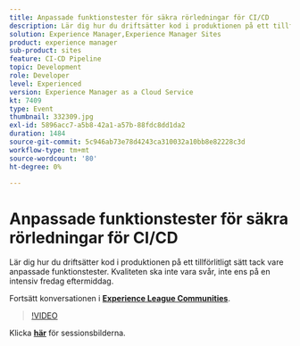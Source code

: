 ```yaml
---
title: Anpassade funktionstester för säkra rörledningar för CI/CD
description: Lär dig hur du driftsätter kod i produktionen på ett tillförlitligt sätt tack vare anpassade funktionstester. Kvaliteten ska inte vara svår, inte ens på en intensiv fredag eftermiddag.
solution: Experience Manager,Experience Manager Sites
product: experience manager
sub-product: sites
feature: CI-CD Pipeline
topic: Development
role: Developer
level: Experienced
version: Experience Manager as a Cloud Service
kt: 7409
type: Event
thumbnail: 332309.jpg
exl-id: 5896acc7-a5b8-42a1-a57b-88fdc8dd1da2
duration: 1484
source-git-commit: 5c946ab73e78d4243ca310032a10bb8e82228c3d
workflow-type: tm+mt
source-wordcount: '80'
ht-degree: 0%

---
```


# Anpassade funktionstester för säkra rörledningar för CI/CD

Lär dig hur du driftsätter kod i produktionen på ett tillförlitligt sätt tack vare anpassade funktionstester. Kvaliteten ska inte vara svår, inte ens på en intensiv fredag eftermiddag.

Fortsätt konversationen i **[Experience League Communities](https://adobe.ly/36Yd3v6)**.

>[!VIDEO](https://video.tv.adobe.com/v/332309/?quality=12&learn=on&hidetitle=true)

Klicka **[här](/help/adobe-developers-live/assets/custom-functional-tests-cicd.pdf)** för sessionsbilderna.
